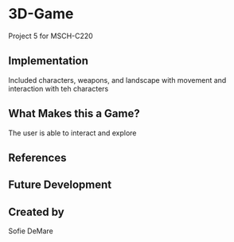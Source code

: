 # 3D-Game
Project 5 for MSCH-C220

## Implementation
Included characters, weapons, and landscape with movement and interaction with teh characters

## What Makes this a Game?
The user is able to interact and explore

## References

## Future Development

## Created by
Sofie DeMare

